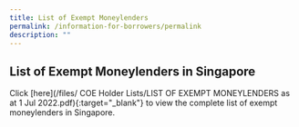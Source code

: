 ```yaml
---
title: List of Exempt Moneylenders
permalink: /information-for-borrowers/permalink
description: ""
---
```

List of Exempt Moneylenders in Singapore
---
Click [here](/files/
COE Holder Lists/LIST OF EXEMPT MONEYLENDERS as at 1 Jul 2022.pdf){:target="_blank"} to view the complete list of exempt moneylenders in Singapore.